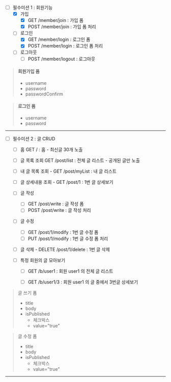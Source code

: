 - [ ]  필수미션 1 : 회원기능   
    - [X] 가입
      - [x] GET /member/join : 가입 폼
      - [x] POST /member/join : 가입 폼 처리

   -[ ] 로그인  
     - [x] GET /member/login : 로그인 폼
     - [x] POST /member/login : 로그인 폼 처리

   - [ ] 로그아웃
     - [ ] POST /member/logout : 로그아웃

>   #### 회원가입 폼  
>   - username
>   - password  
>   - passwordConfirm

> #### 로그인 폼
>   - username  
>   - password

<hr>

- [ ] 필수미션 2 : 글 CRUD  
  - [ ] 홈 GET / : 홈 - 최신글 30개 노출

  - [ ] 글 목록 조회 GET /post/list : 전체 글 리스트 - 공개된 글만 노출

  - [ ] 내 글 목록 조회 -   GET /post/myList : 내 글 리스트

  - [ ] 글 상세내용 조회 -   GET /post/1 : 1번 글 상세보기
 
  - [ ] 글 작성
    - [ ] GET /post/write : 글 작성 폼
    - [ ] POST /post/write : 글 작성 처리

  - [ ] 글 수정
    - [ ] GET /post/1/modify : 1번 글 수정 폼
    - [ ] PUT /post/1/modify : 1번 글 수정 폼 처리

  - [ ] 글 삭제 -  DELETE /post/1/delete : 1번 글 삭제

  - [ ] 특정 회원의 글 모아보기
    - [ ] GET /b/user1 : 회원 user1 의 전체 글 리스트
    - [ ] GET /b/user1/3 : 회원 user1 의 글 중에서 3번글 상세보기


>글 쓰기 폼
> - title
> - body
> - isPublished
>   - 체크박스
>   - value="true"

>글 수정 폼
> - title
> - body
> - isPublished
>   - 체크박스
>   - value="true"
<hr>